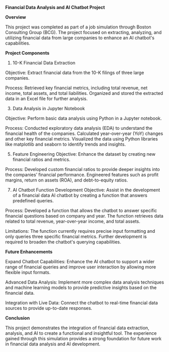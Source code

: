 **Financial Data Analysis and AI Chatbot Project**

**Overview**

This project was completed as part of a job simulation through Boston Consulting Group (BCG). The project focused on extracting, analyzing, and utilizing financial data from large companies to enhance an AI chatbot's capabilities.

**Project Components**

1. 10-K Financial Data Extraction
   
Objective: Extract financial data from the 10-K filings of three large companies.

Process: Retrieved key financial metrics, including total revenue, net income, total assets, and total liabilities.
Organized and stored the extracted data in an Excel file for further analysis.

3. Data Analysis in Jupyter Notebook
   
Objective: Perform basic data analysis using Python in a Jupyter notebook.

Process: Conducted exploratory data analysis (EDA) to understand the financial health of the companies.
Calculated year-over-year (YoY) changes and other key financial metrics.
Visualized the data using Python libraries like matplotlib and seaborn to identify trends and insights.

5. Feature Engineering
Objective: Enhance the dataset by creating new financial ratios and metrics.

Process: Developed custom financial ratios to provide deeper insights into the companies’ financial performance.
Engineered features such as profit margins, return on assets (ROA), and debt-to-equity ratios.

7. AI Chatbot Function Development
Objective: Assist in the development of a financial data AI chatbot by creating a function that answers predefined queries.

Process: Developed a function that allows the chatbot to answer specific financial questions based on company and year.
The function retrieves data related to total revenue, year-over-year income, and total assets.

Limitations: The function currently requires precise input formatting and only queries three specific financial metrics. Further development is required to broaden the chatbot's querying capabilities.

**Future Enhancements**

Expand Chatbot Capabilities: Enhance the AI chatbot to support a wider range of financial queries and improve user interaction by allowing more flexible input formats.

Advanced Data Analysis: Implement more complex data analysis techniques and machine learning models to provide predictive insights based on the financial data.

Integration with Live Data: Connect the chatbot to real-time financial data sources to provide up-to-date responses.

**Conclusion**

This project demonstrates the integration of financial data extraction, analysis, and AI to create a functional and insightful tool. The experience gained through this simulation provides a strong foundation for future work in financial data analysis and AI development.

